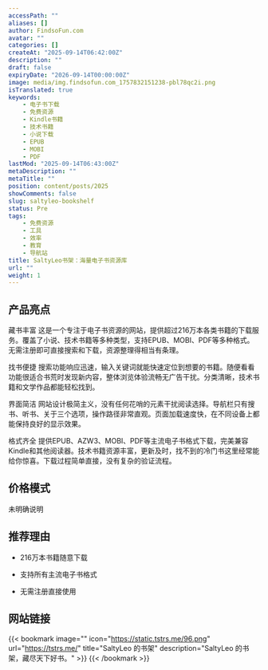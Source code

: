 ```yaml
---
accessPath: ""
aliases: []
author: FindsoFun.com
avatar: ""
categories: []
createAt: "2025-09-14T06:42:00Z"
description: ""
draft: false
expiryDate: "2026-09-14T00:00:00Z"
image: media/img.findsofun.com_1757832151238-pbl78qc2i.png
isTranslated: true
keywords:
    - 电子书下载
    - 免费资源
    - Kindle书籍
    - 技术书籍
    - 小说下载
    - EPUB
    - MOBI
    - PDF
lastMod: "2025-09-14T06:43:00Z"
metaDescription: ""
metaTitle: ""
position: content/posts/2025
showComments: false
slug: saltyleo-bookshelf
status: Pre
tags:
    - 免费资源
    - 工具
    - 效率
    - 教育
    - 导航站
title: SaltyLeo书架：海量电子书资源库
url: ""
weight: 1
---
```

## 产品亮点
藏书丰富
这是一个专注于电子书资源的网站，提供超过216万本各类书籍的下载服务。覆盖了小说、技术书籍等多种类型，支持EPUB、MOBI、PDF等多种格式。无需注册即可直接搜索和下载，资源整理得相当有条理。

找书便捷
搜索功能响应迅速，输入关键词就能快速定位到想要的书籍。随便看看功能很适合书荒时发现新内容，整体浏览体验流畅无广告干扰。分类清晰，技术书籍和文学作品都能轻松找到。

界面简洁
网站设计极简主义，没有任何花哨的元素干扰阅读选择。导航栏只有搜书、听书、关于三个选项，操作路径非常直观。页面加载速度快，在不同设备上都能保持良好的显示效果。

格式齐全
提供EPUB、AZW3、MOBI、PDF等主流电子书格式下载，完美兼容Kindle和其他阅读器。技术书籍资源丰富，更新及时，找不到的冷门书这里经常能给你惊喜。下载过程简单直接，没有复杂的验证流程。

## 价格模式
<!--more-->未明确说明

## 推荐理由
- 216万本书籍随意下载

- 支持所有主流电子书格式

- 无需注册直接使用

## 网站链接
{{< bookmark image="<no value>" icon="https://static.tstrs.me/96.png" url="https://tstrs.me/" title="SaltyLeo 的书架" description="SaltyLeo 的书架，藏尽天下好书。" >}}
{{< /bookmark >}}

